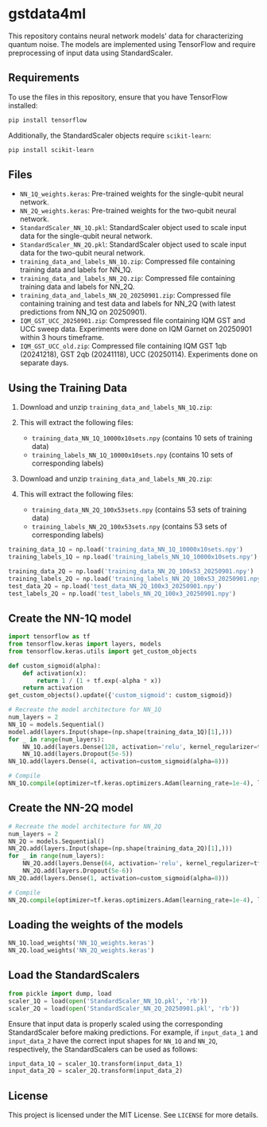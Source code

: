 # gstdata4ml

This repository contains neural network models' data for characterizing quantum noise. The models are implemented using TensorFlow and require preprocessing of input data using StandardScaler.

## Requirements

To use the files in this repository, ensure that you have TensorFlow installed:

```bash
pip install tensorflow
```

Additionally, the StandardScaler objects require `scikit-learn`:

```bash
pip install scikit-learn
```

## Files

- `NN_1Q_weights.keras`: Pre-trained weights for the single-qubit neural network.
- `NN_2Q_weights.keras`: Pre-trained weights for the two-qubit neural network.
- `StandardScaler_NN_1Q.pkl`: StandardScaler object used to scale input data for the single-qubit neural network.
- `StandardScaler_NN_2Q.pkl`: StandardScaler object used to scale input data for the two-qubit neural network.
- `training_data_and_labels_NN_1Q.zip`: Compressed file containing training data and labels for NN_1Q.
- `training_data_and_labels_NN_2Q.zip`: Compressed file containing training data and labels for NN_2Q.
- `training_data_and_labels_NN_2Q_20250901.zip`: Compressed file containing training and test data and labels for NN_2Q (with latest predictions from NN_1Q on 20250901).
- `IQM_GST_UCC_20250901.zip`: Compressed file containing IQM GST and UCC sweep data. Experiments were done on IQM Garnet on 20250901 within 3 hours timeframe.
- `IQM_GST_UCC_old.zip`: Compressed file containing IQM GST 1qb (20241218), GST 2qb (20241118), UCC (20250114). Experiments done on separate days.

## Using the Training Data

1. Download and unzip `training_data_and_labels_NN_1Q.zip`:
2. This will extract the following files:
   - `training_data_NN_1Q_10000x10sets.npy` (contains 10 sets of training data)
   - `training_labels_NN_1Q_10000x10sets.npy` (contains 10 sets of corresponding labels)

3. Download and unzip `training_data_and_labels_NN_2Q.zip`:
4. This will extract the following files:
   - `training_data_NN_2Q_100x53sets.npy` (contains 53 sets of training data)
   - `training_labels_NN_2Q_100x53sets.npy` (contains 53 sets of corresponding labels)


```python
training_data_1Q = np.load('training_data_NN_1Q_10000x10sets.npy')
training_labels_1Q = np.load('training_labels_NN_1Q_10000x10sets.npy')

training_data_2Q = np.load('training_data_NN_2Q_100x53_20250901.npy')
training_labels_2Q = np.load('training_labels_NN_2Q_100x53_20250901.npy')
test_data_2Q = np.load('test_data_NN_2Q_100x3_20250901.npy')
test_labels_2Q = np.load('test_labels_NN_2Q_100x3_20250901.npy')
```

## Create the NN-1Q model
```python
import tensorflow as tf
from tensorflow.keras import layers, models
from tensorflow.keras.utils import get_custom_objects

def custom_sigmoid(alpha):
    def activation(x):
        return 1 / (1 + tf.exp(-alpha * x))
    return activation
get_custom_objects().update({'custom_sigmoid': custom_sigmoid})

# Recreate the model architecture for NN_1Q
num_layers = 2
NN_1Q = models.Sequential()
model.add(layers.Input(shape=(np.shape(training_data_1Q)[1],)))
for _ in range(num_layers):
    NN_1Q.add(layers.Dense(128, activation='relu', kernel_regularizer=tf.keras.regularizers.l2(5e-5)))
    NN_1Q.add(layers.Dropout(5e-5))
NN_1Q.add(layers.Dense(4, activation=custom_sigmoid(alpha=8)))

# Compile
NN_1Q.compile(optimizer=tf.keras.optimizers.Adam(learning_rate=1e-4), loss='mean_squared_error', metrics=['mae'])
```

## Create the NN-2Q model
```python
# Recreate the model architecture for NN_2Q
num_layers = 2
NN_2Q = models.Sequential()
NN_2Q.add(layers.Input(shape=(np.shape(training_data_2Q)[1],)))
for _ in range(num_layers):
    NN_2Q.add(layers.Dense(64, activation='relu', kernel_regularizer=tf.keras.regularizers.l2(5e-6)))
    NN_2Q.add(layers.Dropout(5e-6))
NN_2Q.add(layers.Dense(1, activation=custom_sigmoid(alpha=8)))

# Compile
NN_2Q.compile(optimizer=tf.keras.optimizers.Adam(learning_rate=1e-4), loss='mean_squared_error', metrics=['mae'])

```

## Loading the weights of the models
```python
NN_1Q.load_weights('NN_1Q_weights.keras')
NN_2Q.load_weights('NN_2Q_weights.keras')
```

## Load the StandardScalers
```python
from pickle import dump, load
scaler_1Q = load(open('StandardScaler_NN_1Q.pkl', 'rb'))
scaler_2Q = load(open('StandardScaler_NN_2Q_20250901.pkl', 'rb'))

```

Ensure that input data is properly scaled using the corresponding StandardScaler before making predictions. 
For example, if `input_data_1` and `input_data_2` have the correct input shapes for `NN_1Q` and `NN_2Q`, respectively, the StandardScalers can be used as follows:
```python
input_data_1Q = scaler_1Q.transform(input_data_1)
input_data_2Q = scaler_2Q.transform(input_data_2)
```

## License

This project is licensed under the MIT License. See `LICENSE` for more details.
